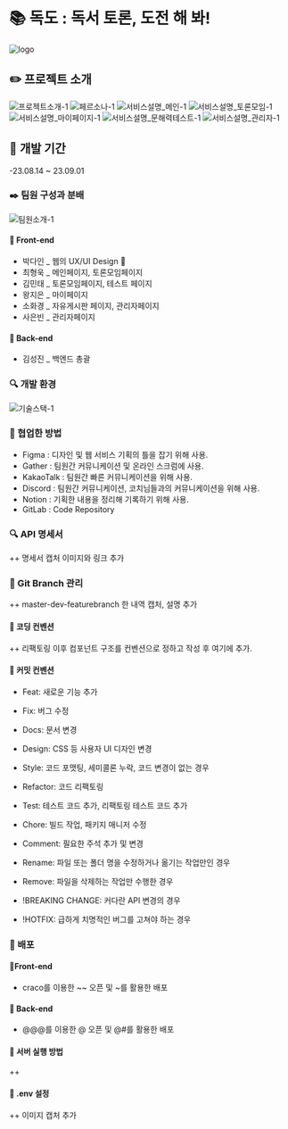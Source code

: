 # :books: 독도 : 독서 토론, 도전 해 봐!
![logo](/uploads/afeb34035a54c32cc494cd87c809d04d/logo.png)
## :pencil2: 프로젝트 소개
![프로젝트소개-1](/uploads/c7ef57f0fb6ae41602cf2a0e50a6ca3f/프로젝트소개-1.png)
![페르소나-1](/uploads/62c9b26426c7d84fd30685439bd18b4d/페르소나-1.png)
![서비스설명_메인-1](/uploads/6e9be002369988e708a5081c0e0aaa25/서비스설명_메인-1.png)
![서비스설명_토론모임-1](/uploads/2a85ebb440d971809148657691ddbc9d/서비스설명_토론모임-1.png)
![서비스설명_마이페이지-1](/uploads/cd00348fabb8a1c7185f577838e4adc1/서비스설명_마이페이지-1.png)
![서비스설명_문해력테스트-1](/uploads/e9b2c4e1274fb1b317213bf1acd59dcf/서비스설명_문해력테스트-1.png)
![서비스설명_관리자-1](/uploads/b0d50ea13b6431b2cd324e121dcfd80e/서비스설명_관리자-1.png)

## :calendar: 개발 기간
-23.08.14 ~ 23.09.01

### :black_nib: 팀원 구성과 분배
![팀원소개-1](/uploads/aace20841bd558b880d63ebf52134af4/팀원소개-1.png)

#### :high_brightness: Front-end
- 박다인 _ 웹의 UX/UI Design :crown:
- 최형욱 _ 메인페이지, 토론모임페이지
- 김민태 _ 토론모임페이지, 테스트 페이지  
- 왕지은 _ 마이페이지
- 소화경 _ 자유게시판 페이지, 관리자페이지
- 사은빈 _ 관리자페이지

#### :high_brightness: Back-end
- 김성진 _ 백엔드 총괄

### :mag: 개발 환경
![기술스택-1](/uploads/3c81a1dd935ff08668845d37465f5cbf/기술스택-1.png)

### :ship: 협업한 방법
- Figma : 디자인 및 웹 서비스 기획의 틀을 잡기 위해 사용.
- Gather : 팀원간 커뮤니케이션 및 온라인 스크럼에 사용.
- KakaoTalk : 팀원간 빠른 커뮤니케이션을 위해 사용.
- Discord : 팀원간 커뮤니케이션, 코치님들과의 커뮤니케이션을 위해 사용.
- Notion : 기획한 내용을 정리해 기록하기 위해 사용.
- GitLab : Code Repository

### :mag: API 명세서
++ 명세서 캡처 이미지와 링크 추가

### :open_file_folder: Git Branch 관리
++ master-dev-featurebranch 한 내역 캡처, 설명 추가

#### :file_folder: 코딩 컨벤션
 ++ 리팩토링 이후 컴포넌트 구조를 컨벤션으로 정하고 작성 후 여기에 추가.

#### :file_folder: 커밋 컨벤션
- Feat: 새로운 기능 추가

- Fix: 버그 수정

- Docs: 문서 변경

- Design: CSS 등 사용자 UI 디자인 변경

- Style: 코드 포맷팅, 세미콜론 누락, 코드 변경이 없는 경우

- Refactor: 코드 리팩토링

- Test: 테스트 코드 추가, 리팩토링 테스트 코드 추가

- Chore: 빌드 작업, 패키지 매니저 수정

- Comment: 필요한 주석 추가 및 변경

- Rename: 파일 또는 폴더 명을 수정하거나 옮기는 작업만인 경우

- Remove: 파일을 삭제하는 작업만 수행한 경우

- !BREAKING CHANGE: 커다란 API 변경의 경우

- !HOTFIX: 급하게 치명적인 버그를 고쳐야 하는 경우

### :station: 배포

#### :ticket:Front-end
- craco를 이용한 ~~ 오픈 및 ~를 활용한 배포

#### :ticket: Back-end
- @@@를 이용한 @ 오픈 및 @#를 활용한 배포
#### :vertical_traffic_light: 서버 실행 방법
++
#### :construction: .env 설정
++ 이미지 캡처 추가
